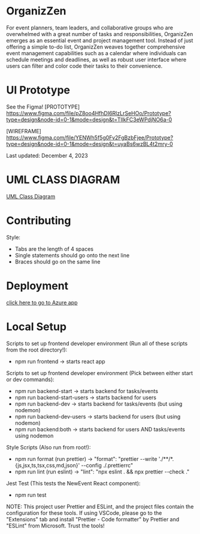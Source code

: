# OrganizZen

For event planners, team leaders, and collaborative groups who are overwhelmed with a great number of tasks and responsibilities, OrganizZen emerges as an essential event and project management tool. Instead of just offering a simple to-do list, OrganizZen weaves together comprehensive event management capabilities such as a calendar where individuals can schedule meetings and deadlines, as well as robust user interface where users can filter and color code their tasks to their convenience.​

# UI Prototype
See the Figma!
[PROTOTYPE] https://www.figma.com/file/pZ8oo4HfhDI6RlzLrSeHOo/Prototype?type=design&node-id=0-1&mode=design&t=TIlkFC3eWPdjNO6a-0 

[WIREFRAME] https://www.figma.com/file/YENWh5f5g0Fv2FgBzbFjee/Prototype?type=design&node-id=0-1&mode=design&t=uyaBs6wzBL4t2mry-0 

Last updated: December 4, 2023

# UML CLASS DIAGRAM
[UML Class Diagram](docs/UML.md)

# Contributing
Style:
- Tabs are the length of 4 spaces
- Single statements should go onto the next line
- Braces should go on the same line

# Deployment
[click here to go to Azure app](https://zealous-island-0927ddd1e.4.azurestaticapps.net/)

# Local Setup
Scripts to set up frontend developer environment (Run all of these scripts from the root directory!):
-  npm run frontend                  ->       starts react app

Scripts to set up frontend developer environment (Pick between either start or dev commands):
-  npm run backend-start             ->       starts backend for tasks/events
-  npm run backend-start-users       ->       starts backend for users
-  npm run backend-dev               ->       starts backend for tasks/events (but using nodemon)
-  npm run backend-dev-users         ->       starts backend for users (but using nodemon)
-  npm run backend:both              ->       starts backend for users AND tasks/events using nodemon

Style Scripts (Also run from root!):
-  npm run format (run prettier)   ->    "format": "prettier --write './**/*.{js,jsx,ts,tsx,css,md,json}' --config ./.prettierrc"
-  npm run lint (run eslint)       ->    "lint": "npx eslint . && npx prettier --check ."

Jest Test (This tests the NewEvent React component):
-  npm run test
    
NOTE: This project user Prettier and ESLint, and the project files contain the configuration for these tools. If using VSCode, please go to the "Extensions" tab and install "Prettier - Code formatter" by Prettier and "ESLint" from Microsoft. Trust the tools!
